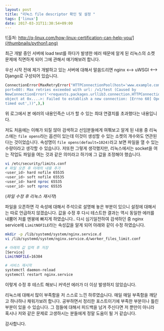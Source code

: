 ```yaml
---
layout: post
title: "리눅스 file descriptor 확인 및 설정 "
tags: ['linux']
date: 2017-03-31T11:30:54+09:00
---
```


<!--more-->
![출처: http://q-linux.com/how-linux-certification-can-help-you/](/thumbnails/python1.png)

최근 개발 중인 서버에 load test를 하다가 발생한 에러 때문에 알게 된 리눅스의 소켓 문제에 직면하게 되어 그에 관해서 얘기해보려 합니다.

우선 시작 전에 제가 개발하고 있는 서버에 대해서 말씀드리면 nginx <--> uWSGI <--> Django로 구성되어 있습니다.

```bash
ConnectionError(MaxRetryError("HTTPConnectionPool(host='www.example.com',
port=80): Max retries exceeded with url: /v1/test (Caused by
NewConnectionError('<requests.packages.urllib3.connection.HTTPConnection
object at 0x....>: Failed to establish a new connection: [Errno 60] Operation 
timed out',))",),)
```

위 로그에서 본 에러의 내용인즉슨 너가 할 수 있는 최대 연결치를 초과했다는 내용입니다.

저도 처음에는 이해가 되질 않아 검색하고 선임분들에게 여쭤보고 알게 된 내용 중 리눅스에는 `file opens`라는 옵션이 있는데 이것이 생성할 수 있는 소켓의 개수와도 연관된다는 것이었습니다.
속성명이 `file opens(default=1024)`라고 보면 파일을 열 수 있는 수량이라고 생각할 수 있습니다. 저또한 그렇게 생각했지만, 리눅스에서는 socket을 여는 작업도 파일을 여는 것과 같은 의미라고 하기에 그 값을 조정해야 했습니다.

```bash
vi /etc/security/limits.conf
# 파일 오픈 후 아래의 내용 추가
<user_id> hard nofile 65535
<user_id> soft nofile 65535
<user_id> hard nproc 65535
<user_id> soft nproc 65535
```
(*파일 수정 후 리눅스 재시작*)

파일을 오픈하면 각 속성에 대해서 주석으로 설명해 놓은 부분이 있으니 설정에 대해서는 따로 언급하지 않겠습니다. 값을 수정 후 다시 테스트한 결과는 역시 동일한 에러를 내뿜어 저를 멘붕에 빠지게 하였습니다.. 다시 심기일전하여 검색하던 중 nginx service에 `LimitNOFILE`라는 속성값을 알게 되어 아래와 같이 수정 하였습니다.

```bash
mkdir -p /lib/systemd/system/nginx.service.d
vi /lib/systemd/system/nginx.service.d/worker_files_limit.conf

# 아래의 값 입력 후 저장
[Service]
LimitNOFILE=16384

# 서비스 재시작
systemctl daemon-reload
systemctl restart nginx.service
```

이렇게 수정 후 테스트 해보니 커넥션 에러가 더 이상 발생하지 않았습니다.

리눅스에 대해서 많이 부족함을 저 스스로 느낀 하루였습니다. 매일 매일 부족함을 깨닫고 하나하나 채워가보려 합니다. 공부하면서 정리한 포스트이기에 부족한 부분이나 틀린 부분이 있을 수 있습니다. 그 점들에 대해서 피드백을 남겨 주신다면 저 뿐만이 아니라 혹시나 저와 같은 문제로 고생하시는 분들에게 정말 도움이 될 거 같습니다.  
  
감사합니다.